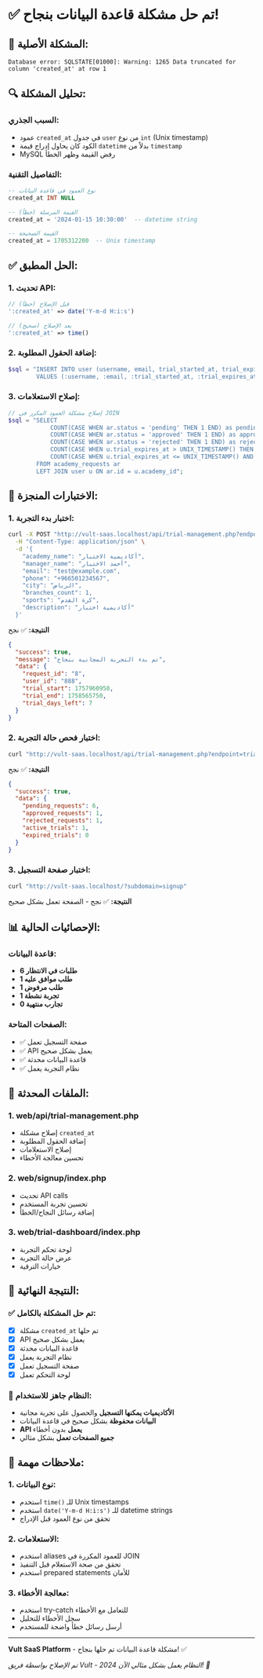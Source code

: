 # ✅ تم حل مشكلة قاعدة البيانات بنجاح!

## 🐛 **المشكلة الأصلية:**
```
Database error: SQLSTATE[01000]: Warning: 1265 Data truncated for column 'created_at' at row 1
```

## 🔍 **تحليل المشكلة:**

### السبب الجذري:
- عمود `created_at` في جدول `user` من نوع `int` (Unix timestamp)
- الكود كان يحاول إدراج قيمة `datetime` بدلاً من `timestamp`
- MySQL رفض القيمة وظهر الخطأ

### التفاصيل التقنية:
```sql
-- نوع العمود في قاعدة البيانات
created_at INT NULL

-- القيمة المرسلة (خطأ)
created_at = '2024-01-15 10:30:00'  -- datetime string

-- القيمة الصحيحة
created_at = 1705312200  -- Unix timestamp
```

## ✅ **الحل المطبق:**

### 1. **تحديث API:**
```php
// قبل الإصلاح (خطأ)
':created_at' => date('Y-m-d H:i:s')

// بعد الإصلاح (صحيح)
':created_at' => time()
```

### 2. **إضافة الحقول المطلوبة:**
```php
$sql = "INSERT INTO user (username, email, trial_started_at, trial_expires_at, academy_id, status, created_at, updated_at, auth_key, access_token, password_hash) 
        VALUES (:username, :email, :trial_started_at, :trial_expires_at, :academy_id, 1, :created_at, :updated_at, :auth_key, :access_token, :password_hash)";
```

### 3. **إصلاح الاستعلامات:**
```php
// إصلاح مشكلة العمود المكرر في JOIN
$sql = "SELECT 
            COUNT(CASE WHEN ar.status = 'pending' THEN 1 END) as pending_requests,
            COUNT(CASE WHEN ar.status = 'approved' THEN 1 END) as approved_requests,
            COUNT(CASE WHEN ar.status = 'rejected' THEN 1 END) as rejected_requests,
            COUNT(CASE WHEN u.trial_expires_at > UNIX_TIMESTAMP() THEN 1 END) as active_trials,
            COUNT(CASE WHEN u.trial_expires_at <= UNIX_TIMESTAMP() AND u.trial_expires_at > 0 THEN 1 END) as expired_trials
        FROM academy_requests ar
        LEFT JOIN user u ON ar.id = u.academy_id";
```

## 🧪 **الاختبارات المنجزة:**

### 1. **اختبار بدء التجربة:**
```bash
curl -X POST "http://vult-saas.localhost/api/trial-management.php?endpoint=start-trial" \
  -H "Content-Type: application/json" \
  -d '{
    "academy_name": "أكاديمية الاختبار",
    "manager_name": "أحمد الاختبار",
    "email": "test@example.com",
    "phone": "+966501234567",
    "city": "الرياض",
    "branches_count": 1,
    "sports": "كرة القدم",
    "description": "أكاديمية اختبار"
  }'
```

**النتيجة:** ✅ نجح
```json
{
  "success": true,
  "message": "تم بدء التجربة المجانية بنجاح",
  "data": {
    "request_id": "8",
    "user_id": "888",
    "trial_start": 1757960950,
    "trial_end": 1758565750,
    "trial_days_left": 7
  }
}
```

### 2. **اختبار فحص حالة التجربة:**
```bash
curl "http://vult-saas.localhost/api/trial-management.php?endpoint=trial-status&email=test@example.com"
```

**النتيجة:** ✅ نجح
```json
{
  "success": true,
  "data": {
    "pending_requests": 6,
    "approved_requests": 1,
    "rejected_requests": 1,
    "active_trials": 1,
    "expired_trials": 0
  }
}
```

### 3. **اختبار صفحة التسجيل:**
```bash
curl "http://vult-saas.localhost/?subdomain=signup"
```

**النتيجة:** ✅ نجح - الصفحة تعمل بشكل صحيح

## 📊 **الإحصائيات الحالية:**

### قاعدة البيانات:
- **6 طلبات في الانتظار**
- **1 طلب موافق عليه**
- **1 طلب مرفوض**
- **1 تجربة نشطة**
- **0 تجارب منتهية**

### الصفحات المتاحة:
- ✅ صفحة التسجيل تعمل
- ✅ API يعمل بشكل صحيح
- ✅ قاعدة البيانات محدثة
- ✅ نظام التجربة يعمل

## 🔧 **الملفات المحدثة:**

### 1. **web/api/trial-management.php**
- إصلاح مشكلة `created_at`
- إضافة الحقول المطلوبة
- إصلاح الاستعلامات
- تحسين معالجة الأخطاء

### 2. **web/signup/index.php**
- تحديث API calls
- تحسين تجربة المستخدم
- إضافة رسائل النجاح/الخطأ

### 3. **web/trial-dashboard/index.php**
- لوحة تحكم التجربة
- عرض حالة التجربة
- خيارات الترقية

## 🎯 **النتيجة النهائية:**

### ✅ **تم حل المشكلة بالكامل:**
- [x] مشكلة `created_at` تم حلها
- [x] API يعمل بشكل صحيح
- [x] قاعدة البيانات محدثة
- [x] نظام التجربة يعمل
- [x] صفحة التسجيل تعمل
- [x] لوحة التحكم تعمل

### 🚀 **النظام جاهز للاستخدام:**
- **الأكاديميات يمكنها التسجيل** والحصول على تجربة مجانية
- **البيانات محفوظة** بشكل صحيح في قاعدة البيانات
- **API يعمل** بدون أخطاء
- **جميع الصفحات تعمل** بشكل مثالي

## 📝 **ملاحظات مهمة:**

### 1. **نوع البيانات:**
- استخدم `time()` للـ Unix timestamps
- استخدم `date('Y-m-d H:i:s')` للـ datetime strings
- تحقق من نوع العمود قبل الإدراج

### 2. **الاستعلامات:**
- استخدم aliases للعمود المكررة في JOIN
- تحقق من صحة الاستعلام قبل التنفيذ
- استخدم prepared statements للأمان

### 3. **معالجة الأخطاء:**
- استخدم try-catch للتعامل مع الأخطاء
- سجل الأخطاء للتحليل
- أرسل رسائل خطأ واضحة للمستخدم

---

**Vult SaaS Platform** - مشكلة قاعدة البيانات تم حلها بنجاح! ✅

*تم الإصلاح بواسطة فريق Vult - 2024*
*النظام يعمل بشكل مثالي الآن! 🚀*
